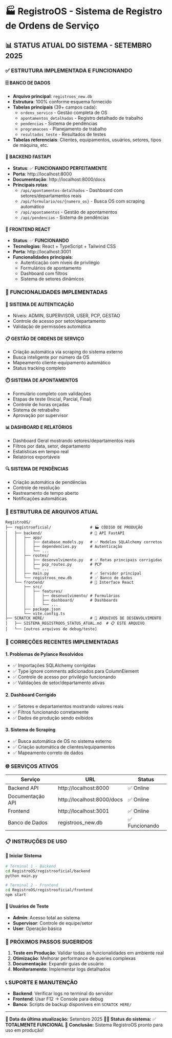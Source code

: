 # 🏭 RegistroOS - Sistema de Registro de Ordens de Serviço

## 📊 STATUS ATUAL DO SISTEMA - SETEMBRO 2025

### ✅ **ESTRUTURA IMPLEMENTADA E FUNCIONANDO**

#### **🗄️ BANCO DE DADOS**
- **Arquivo principal**: `registroos_new.db`
- **Estrutura**: 100% conforme esquema fornecido
- **Tabelas principais** (39+ campos cada):
  - `ordens_servico` - Gestão completa de OS
  - `apontamentos_detalhados` - Registro detalhado de trabalho
  - `pendencias` - Sistema de pendências
  - `programacoes` - Planejamento de trabalho
  - `resultados_teste` - Resultados de testes
- **Tabelas referenciais**: Clientes, equipamentos, usuários, setores, tipos de máquina, etc.

#### **🔧 BACKEND FASTAPI**
- **Status**: ✅ **FUNCIONANDO PERFEITAMENTE**
- **Porta**: http://localhost:8000
- **Documentação**: http://localhost:8000/docs
- **Principais rotas**:
  - `/api/apontamentos-detalhados` - Dashboard com setores/departamentos reais
  - `/api/formulario/os/{numero_os}` - Busca OS com scraping automático
  - `/api/apontamentos` - Gestão de apontamentos
  - `/api/pendencias` - Sistema de pendências

#### **🎨 FRONTEND REACT**
- **Status**: ✅ **FUNCIONANDO**
- **Tecnologias**: React + TypeScript + Tailwind CSS
- **Porta**: http://localhost:3001
- **Funcionalidades principais**:
  - Autenticação com níveis de privilégio
  - Formulários de apontamento
  - Dashboard com filtros
  - Sistema de setores dinâmicos

### 🚀 **FUNCIONALIDADES IMPLEMENTADAS**

#### **👥 SISTEMA DE AUTENTICAÇÃO**
- Níveis: ADMIN, SUPERVISOR, USER, PCP, GESTAO
- Controle de acesso por setor/departamento
- Validação de permissões automática

#### **📋 GESTÃO DE ORDENS DE SERVIÇO**
- Criação automática via scraping do sistema externo
- Busca inteligente por número da OS
- Mapeamento cliente-equipamento automático
- Status tracking completo

#### **⏱️ SISTEMA DE APONTAMENTOS**
- Formulário completo com validações
- Etapas de teste (Inicial, Parcial, Final)
- Controle de horas orçadas
- Sistema de retrabalho
- Aprovação por supervisor

#### **📊 DASHBOARD E RELATÓRIOS**
- Dashboard Geral mostrando setores/departamentos reais
- Filtros por data, setor, departamento
- Estatísticas em tempo real
- Relatórios exportáveis

#### **🔍 SISTEMA DE PENDÊNCIAS**
- Criação automática de pendências
- Controle de resolução
- Rastreamento de tempo aberto
- Notificações automáticas

### 📁 **ESTRUTURA DE ARQUIVOS ATUAL**

```
RegistroOS/
├── registrooficial/                 # 🏭 CÓDIGO DE PRODUÇÃO
│   ├── backend/                     # 🔧 API FastAPI
│   │   ├── app/
│   │   │   ├── database_models.py   # ✅ Modelos SQLAlchemy corretos
│   │   │   ├── dependencies.py      # Autenticação
│   │   │   └── ...
│   │   ├── routes/
│   │   │   ├── desenvolvimento.py   # ✅ Rotas principais corrigidas
│   │   │   ├── pcp_routes.py        # PCP
│   │   │   └── ...
│   │   ├── main.py                  # ✅ Servidor principal
│   │   └── registroos_new.db        # ✅ Banco de dados
│   └── frontend/                    # 🎨 Interface React
│       ├── src/
│       │   ├── features/
│       │   │   ├── desenvolvimento/ # Formulários
│       │   │   ├── dashboard/       # Dashboards
│       │   │   └── ...
│       ├── package.json
│       └── vite.config.ts
├── SCRATCK HERE/                    # 🧪 ARQUIVOS DE DESENVOLVIMENTO
│   ├── SISTEMA_REGISTROOS_STATUS_ATUAL.md  # 📋 ESTE ARQUIVO
│   └── [outros arquivos de debug/teste]
```

### 🔧 **CORREÇÕES RECENTES IMPLEMENTADAS**

#### **1. Problemas de Pylance Resolvidos**
- ✅ Importações SQLAlchemy corrigidas
- ✅ Type ignore comments adicionados para ColumnElement
- ✅ Controle de acesso por privilégio funcionando
- ✅ Validações de setor/departamento ativas

#### **2. Dashboard Corrigido**
- ✅ Setores e departamentos mostrando valores reais
- ✅ Filtros funcionando corretamente
- ✅ Dados de produção sendo exibidos

#### **3. Sistema de Scraping**
- ✅ Busca automática de OS no sistema externo
- ✅ Criação automática de clientes/equipamentos
- ✅ Mapeamento correto de dados

### 🌐 **SERVIÇOS ATIVOS**

| Serviço | URL | Status |
|---------|-----|--------|
| Backend API | http://localhost:8000 | ✅ Online |
| Documentação API | http://localhost:8000/docs | ✅ Online |
| Frontend | http://localhost:3001 | ✅ Online |
| Banco de Dados | registroos_new.db | ✅ Funcionando |

### 📋 **INSTRUÇÕES DE USO**

#### **🚀 Iniciar Sistema**
```bash
# Terminal 1 - Backend
cd RegistroOS/registrooficial/backend
python main.py

# Terminal 2 - Frontend
cd RegistroOS/registrooficial/frontend
npm start
```

#### **👤 Usuários de Teste**
- **Admin**: Acesso total ao sistema
- **Supervisor**: Controle de equipe/setor
- **User**: Operação básica

### 🎯 **PRÓXIMOS PASSOS SUGERIDOS**

1. **Teste em Produção**: Validar todas as funcionalidades em ambiente real
2. **Otimização**: Melhorar performance de queries complexas
3. **Documentação**: Expandir guias de usuário
4. **Monitoramento**: Implementar logs detalhados

### 📞 **SUPORTE E MANUTENÇÃO**

- **Backend**: Verificar logs no terminal do servidor
- **Frontend**: Usar F12 → Console para debug
- **Banco**: Scripts de backup disponíveis em `SCRATCK HERE/`

---

**📅 Data da última atualização:** Setembro 2025
**👨‍💻 Status do sistema:** ✅ **TOTALMENTE FUNCIONAL**
**🎉 Conclusão:** Sistema RegistroOS pronto para uso em produção!